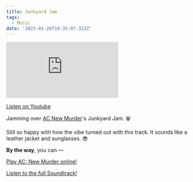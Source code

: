 ```yaml
---
title: Junkyard Jam
tags:
  - Music
date: '2023-01-28T10:35:07.322Z'
---
```


<iframe src="https://www.youtube-nocookie.com/embed/hCn2s4eUdZc?modestbranding=1&showinfo=0&rel=0" title="YouTube video player" frameborder="0" allow="accelerometer; autoplay; encrypted-media; gyroscope; picture-in-picture;" allowfullscreen class="youtube_video"></iframe>

[Listen on Youtube](https://youtu.be/hCn2s4eUdZc)

Jamming over [AC New Murder](https://www.chrisdpadilla.com/acnm)'s Junkyard Jam. 🗑

Still so happy with how the vibe turned out with this track. It sounds like a leather jacket and sunglasses. 😎

**By the way**, you can —

[Play AC: New Murder online!](https://acnewmurder.com/)

[Listen to the full Soundtrack!](https://www.chrisdpadilla.com/acnewmurdersoundtrack)
